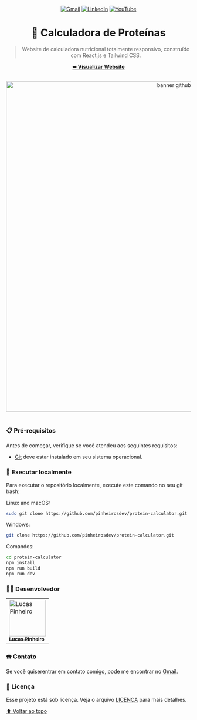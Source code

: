 <div align="center">
  
  [![Gmail](https://img.shields.io/badge/Gmail-D14836?style=for-the-badge&logo=gmail&logoColor=white)](mailto:cttpinheiros.dev@gmail.com)
  [![LinkedIn](https://img.shields.io/badge/linkedin-%230077B5.svg?style=for-the-badge&logo=linkedin&logoColor=white)](https://linkedin.com/in/lucas-p-5b1585265)
  [![YouTube](https://img.shields.io/badge/YouTube-%23FF0000.svg?style=for-the-badge&logo=YouTube&logoColor=white)](https://www.youtube.com/@PinheirosDev)

  <h1 align="center">🍗 Calculadora de Proteínas</h1>

  > Website de calculadora nutricional totalmente responsivo, construído com React.js e Tailwind CSS.

  <a href=""><strong>➥ Visualizar Website</strong></a>

  <br />
  
  <img width="900" height="900" alt="banner github" src="https://github.com/user-attachments/assets/6f31cc47-5d63-4d4f-b70e-bad1da337657" />

</div>

<br />

### 📋 Pré-requisitos

Antes de começar, verifique se você atendeu aos seguintes requisitos:

* [Git](https://git-scm.com/downloads "Download Git") deve estar instalado em seu sistema operacional.

### 📍 Executar localmente

Para executar o repositório localmente, execute este comando no seu git bash:

Linux and macOS:

```bash
sudo git clone https://github.com/pinheirosdev/protein-calculator.git
```

Windows:

```bash
git clone https://github.com/pinheirosdev/protein-calculator.git
```

Comandos:
```bash
cd protein-calculator
npm install
npm run build
npm run dev
```

### 👨‍💻 Desenvolvedor

<table>
  <tr>
    <td>
      <a href="#">
        <img src="https://avatars.githubusercontent.com/u/124714182?v=4" width="100px;" alt="Lucas Pinheiro"/><br>
        <sub>
          <b>Lucas Pinheiro</b>
        </sub>
      </a>
    </td>
  </tr>
</table>

### ☎️ Contato

Se você quiserentrar em contato comigo, pode me encontrar no [Gmail](mailto:cttpinheiros.dev@gmail.com).

### 📝 Licença

Esse projeto está sob licença. Veja o arquivo [LICENÇA](LICENSE.md) para mais detalhes.

[⬆ Voltar ao topo](README.md)<br>
